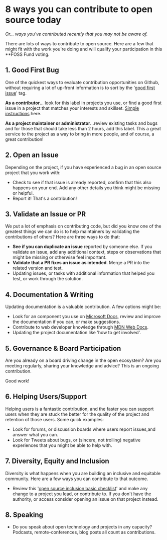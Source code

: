 # 8 ways you can contribute to open source today
*Or... ways you've contributed recently that you may  not be aware of.*

There are lots of ways to contribute to open source. Here are a few that might fit with the work you're doing and will qualify your participation in this **FOSS Fund voting.

## 1. Good First Bug
One of the quickest ways to evaluate contribution opportunities on Github, without requiring a lot of up-front information is to sort by the '[good first issue](https://github.com/topics/good-first-issue)' tag.

**As a contributor**... look for this label in projects you use, or find a good first issue in a project that matches your interests and skillset. [Simple instructions](https://github.blog/2020-01-22-browse-good-first-issues-to-start-contributing-to-open-source/) here.

**As a project maintainer or administrator**...review existing tasks and bugs and for those that should take less than 2 hours, add this label.  This a great service to the project as a way to bring in more people, and of course, a great contribution! 

## 2. Open an Issue 
Depending on the project, if you have experienced a bug in an open source project that you work with:
* Check to see if that issue is already reported, confirm that this also happens on your end. Add any other details you think might be missing or helpful.
* Report it!
That's a contribution!

## 3. Validate an Issue or PR
We put a lot of emphasis on contributing code, but did you know one of the greatest things we can do is to help maintainers by validating the contributions of others?  Here are three ways to do that:
* **See if you can duplicate an issue** reported by someone else. If you validate an issue, add any additional context, steps or observations that might be missing or otherwise feel important. 
* **Validate that a PR fixes an issue as intended**. Merge a PR into the related version and test. 
* Updating issues, or tasks with additional information that helped you test, or work through the solution.

## 4. Documentation & Writing
Updating documentation is a valuable contribution. A few options might be:

* Look for an component you use on [Microsoft Docs](https://docs.microsoft.com/en-us/contribute/), review and improve the documentation if you can, or make suggestions.
* Contribute to web developer knowledge through [MDN Web Docs](https://developer.mozilla.org/en-US/). 
* Updating the project documentation like 'how to get involved'.

## 5. Governance & Board Participation
Are you already on a board driving change in the open ecosystem? Are you meeting regularly, sharing your knowledge and advice? This is an ongoing contribution.

Good work!

## 6. Helping Users/Support 
Helping users is a fantastic contribution, and the faster you can support users when they are stuck the better for the quality of the project and retention of those users.  Some quick examples:
* Look for forums, or discussion boards where users report issues,and answer what you can.
* Look for Tweets about bugs, or (sincere, not trolling) negative experiences that you might be able to help with. 

## 7. Diversity, Equity and Inclusion 
Diversity is what happens when you are building an inclusive and equitable community.  Here are a few ways you can contribute to that outcome.

* Review this '[open source inclusion basic checklist](https://github.com/mozilla/inclusion/blob/master/evaluation_tools/governance-basic.md)' and make any change to a project you lead, or contribute to. If you don't have the authority, or access consider opening an issue on that project instead.

## 8. Speaking 
* Do you speak about open technology and projects in any capacity? Podcasts, remote-conferences, blog posts all count as contributions.

